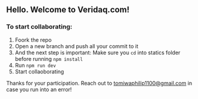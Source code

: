 ## Hello. Welcome to Veridaq.com!

### To start collaborating:

1. Foork the repo
2. Open a new branch and push all your commit to it
3. And the next step is important: Make sure you `cd` into statics folder before running `npm install`
4. Run `npm run dev`
5. Start collaoborating

Thanks for your participation. Reach out to tomiwaphilip1100@gmail.com in case you run into an error!
